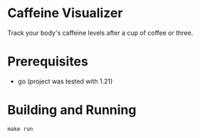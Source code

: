 # Caffeine Visualizer

Track your body's caffeine levels after a cup of coffee or three.

# Prerequisites
- go (project was tested with 1.21)

# Building and Running

```
make run
```
